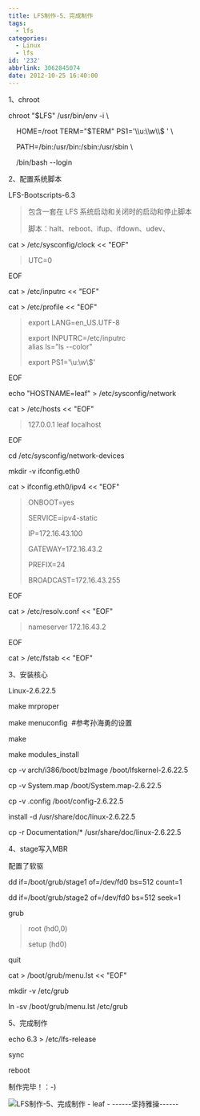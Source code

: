 ```yaml
---
title: LFS制作-5、完成制作
tags:
  - lfs
categories:
  - Linux
  - lfs
id: '232'
abbrlink: 3062845074
date: 2012-10-25 16:40:00
---
```


1、chroot

chroot "$LFS" /usr/bin/env -i \\

    HOME=/root TERM="$TERM" PS1='\\u:\\w\\$ ' \\

    PATH=/bin:/usr/bin:/sbin:/usr/sbin \\

    /bin/bash --login

  

2、配置系统脚本

LFS-Bootscripts-6.3 

> 包含一套在 LFS 系统启动和关闭时的启动和停止脚本
> 
> 脚本：halt、reboot、ifup、ifdown、udev、

  

cat > /etc/sysconfig/clock << "EOF"

> UTC=0

EOF

  

cat > /etc/inputrc << "EOF"

  

cat > /etc/profile << "EOF"

> export LANG=en\_US.UTF-8
> 
> export INPUTRC=/etc/inputrc  
> alias ls="ls --color"  
> 
> export PS1='\\u:\\w\\$'

EOF

  

echo "HOSTNAME=leaf" > /etc/sysconfig/network

  

cat > /etc/hosts << "EOF"

> 127.0.0.1 leaf localhost

EOF

  

cd /etc/sysconfig/network-devices

mkdir -v ifconfig.eth0

cat > ifconfig.eth0/ipv4 << "EOF"

> ONBOOT=yes
> 
> SERVICE=ipv4-static
> 
> IP=172.16.43.100
> 
> GATEWAY=172.16.43.2
> 
> PREFIX=24
> 
> BROADCAST=172.16.43.255

EOF

  

cat > /etc/resolv.conf << "EOF"

> nameserver 172.16.43.2 

EOF

  

cat > /etc/fstab << "EOF"

  

3、安装核心

Linux-2.6.22.5 

make mrproper

make menuconfig  #参考孙海勇的设置

make

make modules\_install

cp -v arch/i386/boot/bzImage /boot/lfskernel-2.6.22.5

cp -v System.map /boot/System.map-2.6.22.5

cp -v .config /boot/config-2.6.22.5

install -d /usr/share/doc/linux-2.6.22.5

cp -r Documentation/\* /usr/share/doc/linux-2.6.22.5

  

  

4、stage写入MBR

配置了软驱

dd if=/boot/grub/stage1 of=/dev/fd0 bs=512 count=1

dd if=/boot/grub/stage2 of=/dev/fd0 bs=512 seek=1

  

grub

> root (hd0,0)
> 
> setup (hd0)

quit

  

cat > /boot/grub/menu.lst << "EOF"

  

mkdir -v /etc/grub

ln -sv /boot/grub/menu.lst /etc/grub

  

5、完成制作

echo 6.3 > /etc/lfs-release

  

sync

reboot

  

制作完毕！：-)

  

![LFS制作-5、完成制作 - leaf - ------坚持雅操------](http://img2.ph.126.net/aXVFRIrHp03lrh9b3NOsRQ==/6597672299028385782.jpg "LFS制作-5、完成制作 - leaf - ------坚持雅操------")
